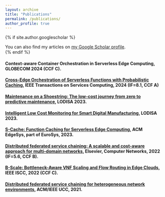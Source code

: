 ```yaml
---
layout: archive
title: "Publications"
permalink: /publications/
author_profile: true
---
```


{% if site.author.googlescholar %}
  <div class="wordwrap">You can also find my articles on <a href="{{site.author.googlescholar}}">my Google Scholar profile</a>.</div>
{% endif %}

#### Context-aware Container Orchestration in Serverless Edge Computing, GLOBECOM 2024 (CCF C).

#### [Cross-Edge Orchestration of Serverless Functions with Probabilistic Caching](https://ieeexplore.ieee.org/document/10528903), IEEE Transactions on Services Computing, 2024 (IF=8.1, CCF A)


#### [Maintenance on a Shoestring: The low-cost journey from zero to predictive maintenance](https://digital-library.theiet.org/content/conferences/10.1049/icp.2023.1733), LODISA 2023.


#### [Intelligent Low Cost Monitoring for Smart Digital Manufacturing](https://digital-library.theiet.org/content/conferences/10.1049/icp.2023.1737), LODISA 2023.


#### [S-Cache: Function Caching for Serverless Edge Computing](https://dl.acm.org/doi/10.1145/3578354.3592865), ACM EdgeSys, part of EuroSys, 2023.


#### [Distributed federated service chaining: A scalable and cost-aware approach for multi-domain networks](https://doi.org/10.1016/j.comnet.2022.109044), Elsevier, Computer Networks, 2022 (IF=5.6, CCF B).

#### [B-Scale: Bottleneck-Aware VNF Scaling and Flow Routing in Edge Clouds](https://ieeexplore.ieee.org/abstract/document/9912772), IEEE ISCC, 2022 (CCF C).


#### [Distributed federated service chaining for heterogeneous network environments](https://dl.acm.org/doi/10.1145/3468737.3494091), ACM/IEEE UCC, 2021.
